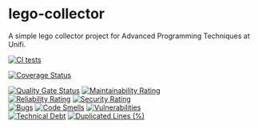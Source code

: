 # lego-collector
A simple lego collector project for Advanced Programming Techniques at Unifi.

[![CI tests](https://github.com/AngeloDamante/lego-collector/actions/workflows/maven.yml/badge.svg)](https://github.com/AngeloDamante/lego-collector/actions/workflows/maven.yml)

[![Coverage Status](https://coveralls.io/repos/github/AngeloDamante/lego-collector/badge.svg?branch=coverage)](https://coveralls.io/github/AngeloDamante/lego-collector?branch=coverage)

[![Quality Gate Status](https://sonarcloud.io/api/project_badges/measure?project=AngeloDamante_lego-collector&metric=alert_status)](https://sonarcloud.io/summary/new_code?id=AngeloDamante_lego-collector)
[![Maintainability Rating](https://sonarcloud.io/api/project_badges/measure?project=AngeloDamante_lego-collector&metric=sqale_rating)](https://sonarcloud.io/summary/new_code?id=AngeloDamante_lego-collector)
</br>
[![Reliability Rating](https://sonarcloud.io/api/project_badges/measure?project=AngeloDamante_lego-collector&metric=reliability_rating)](https://sonarcloud.io/summary/new_code?id=AngeloDamante_lego-collector)
[![Security Rating](https://sonarcloud.io/api/project_badges/measure?project=AngeloDamante_lego-collector&metric=security_rating)](https://sonarcloud.io/summary/new_code?id=AngeloDamante_lego-collector)
</br>
[![Bugs](https://sonarcloud.io/api/project_badges/measure?project=AngeloDamante_lego-collector&metric=bugs)](https://sonarcloud.io/summary/new_code?id=AngeloDamante_lego-collector)
[![Code Smells](https://sonarcloud.io/api/project_badges/measure?project=AngeloDamante_lego-collector&metric=code_smells)](https://sonarcloud.io/summary/new_code?id=AngeloDamante_lego-collector)
[![Vulnerabilities](https://sonarcloud.io/api/project_badges/measure?project=AngeloDamante_lego-collector&metric=vulnerabilities)](https://sonarcloud.io/summary/new_code?id=AngeloDamante_lego-collector)
</br>
[![Technical Debt](https://sonarcloud.io/api/project_badges/measure?project=AngeloDamante_lego-collector&metric=sqale_index)](https://sonarcloud.io/summary/new_code?id=AngeloDamante_lego-collector)
[![Duplicated Lines (%)](https://sonarcloud.io/api/project_badges/measure?project=AngeloDamante_lego-collector&metric=duplicated_lines_density)](https://sonarcloud.io/summary/new_code?id=AngeloDamante_lego-collector)

